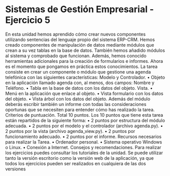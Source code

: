 # Sistemas de Gestión Empresarial - Ejercicio 5

En esta unidad hemos aprendido cómo crear nuevos componentes utilizando sentencias del 
lenguaje propio del sistema ERP-CRM. Hemos creado componentes de manipulación de datos 
mediante módulos que crean a su vez tablas en la base de datos. También hemos añadido módulos 
al sistema y comprobado que funcionan. Además, hemos conocido herramientas adicionales para la 
creación de formularios e informes.
 Ahora es el momento que pongamos en práctica estos conocimientos. La tarea consiste en crear un 
componente o módulo que gestione una agenda telefónica con las siguientes características:
 Modelo y Controlador.
 • Objeto en la aplicación llamado agenda con, al menos, dos campos: Nombre y Teléfono.
 • Tabla en la base de datos con los datos del objeto.
 Vista.
 • Menú en la aplicación que enlace al objeto.
 • Vista formulario con los datos del objeto.
 • Vista árbol con los datos del objeto.
 Además del módulo deberás escribir también un informe con todas las consideraciones oportunas 
que se necesiten para entender cómo has realizado la tarea.
 Criterios de puntuación. Total 10 puntos.
 Los 10 puntos que tiene esta tarea están repartidos de la siguiente forma:
 • 2 puntos por estructura del módulo adecuada.
 • 2 puntos por el modelo y el controlador (archivo agenda.py).
 • 2 puntos por la vista (archivo agenda_view.py).
 • 2 puntos por funcionamiento adecuado.
 • 2 puntos por el informe.
 Recursos necesarios para realizar la Tarea.
 • Ordenador personal.
 • Sistema operativo Windows o Linux.
 • Conexión a Internet.
 Consejos y recomendaciones.
 Para realizar los ejercicios puedes consultar los tutoriales de la unidad. Se puede utilizar tanto la 
versión escritorio como la versión web de la aplicación, ya que todos los ejercicios pueden ser 
realizados en cualquiera de las dos versiones